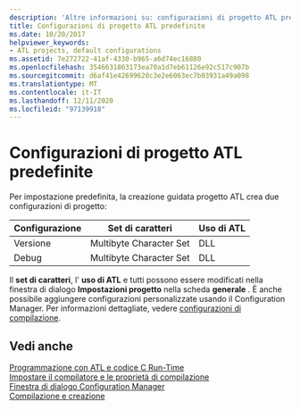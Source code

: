```yaml
---
description: 'Altre informazioni su: configurazioni di progetto ATL predefinite'
title: Configurazioni di progetto ATL predefinite
ms.date: 10/20/2017
helpviewer_keywords:
- ATL projects, default configurations
ms.assetid: 7e272722-41af-4330-b965-a6d74ec16880
ms.openlocfilehash: 3546631863173ea70a1d7eb61126e92c517c907b
ms.sourcegitcommit: d6af41e42699628c3e2e6063ec7b03931a49a098
ms.translationtype: MT
ms.contentlocale: it-IT
ms.lasthandoff: 12/11/2020
ms.locfileid: "97139918"
---
```

# <a name="default-atl-project-configurations"></a>Configurazioni di progetto ATL predefinite

Per impostazione predefinita, la creazione guidata progetto ATL crea due configurazioni di progetto:

|Configurazione|Set di caratteri|Uso di ATL|
|-------------------|-------------------|----------------|
|Versione|Multibyte Character Set|DLL|
|Debug|Multibyte Character Set|DLL|

Il **set di caratteri**, l' **uso di ATL** e tutti possono essere modificati nella finestra di dialogo **Impostazioni progetto** nella scheda **generale** . È anche possibile aggiungere configurazioni personalizzate usando il Configuration Manager. Per informazioni dettagliate, vedere [configurazioni di compilazione](/visualstudio/ide/understanding-build-configurations).

## <a name="see-also"></a>Vedi anche

[Programmazione con ATL e codice C Run-Time](../../atl/programming-with-atl-and-c-run-time-code.md)<br/>
[Impostare il compilatore e le proprietà di compilazione](../../build/working-with-project-properties.md)<br/>
[Finestra di dialogo Configuration Manager](/visualstudio/ide/understanding-build-configurations)<br/>
[Compilazione e creazione](/visualstudio/ide/compiling-and-building-in-visual-studio)
